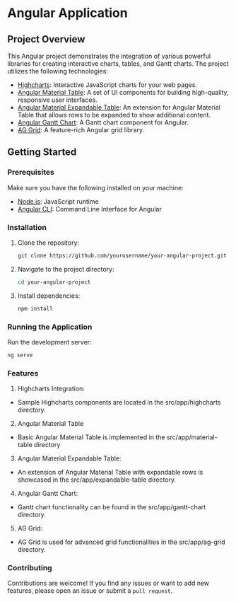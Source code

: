 
# Angular Application


## Project Overview

This Angular project demonstrates the integration of various powerful libraries for creating interactive charts, tables, and Gantt charts. The project utilizes the following technologies:

- [Highcharts](https://www.highcharts.com/): Interactive JavaScript charts for your web pages.
- [Angular Material Table](https://material.angular.io/components/table/overview): A set of UI components for building high-quality, responsive user interfaces.
- [Angular Material Expandable Table](https://github.com/elhigu/material-table): An extension for Angular Material Table that allows rows to be expanded to show additional content.
- [Angular Gantt Chart](https://www.angular-gantt.com/): A Gantt chart component for Angular.
- [AG Grid](https://www.ag-grid.com/): A feature-rich Angular grid library.

## Getting Started

### Prerequisites

Make sure you have the following installed on your machine:

- [Node.js](https://nodejs.org/): JavaScript runtime
- [Angular CLI](https://angular.io/cli): Command Line Interface for Angular

### Installation

1. Clone the repository:

    ```bash
    git clone https://github.com/yourusername/your-angular-project.git
    ```

2. Navigate to the project directory:

    ```bash
    cd your-angular-project
    ```

3. Install dependencies:

    ```bash
    npm install
    ```

### Running the Application

Run the development server:

```bash
ng serve
```

### Features

1. Highcharts Integration:
- Sample Highcharts components are located in the src/app/highcharts directory.

2. Angular Material Table
- Basic Angular Material Table is implemented in the src/app/material-table directory

3. Angular Material Expandable Table:
- An extension of Angular Material Table with expandable rows is showcased in the src/app/expandable-table directory.

4. Angular Gantt Chart:
- Gantt chart functionality can be found in the src/app/gantt-chart directory.

5. AG Grid:
- AG Grid is used for advanced grid functionalities in the src/app/ag-grid directory.

### Contributing

Contributions are welcome! If you find any issues or want to add new features, please open an issue or submit a `pull request`.

